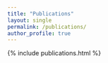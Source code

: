 ```yaml
---
title: "Publications"
layout: single
permalink: /publications/
author_profile: true
---
```


{% include publications.html %}